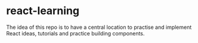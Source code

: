 # react-learning

The idea of this repo is to have a central location to practise and implement React ideas, tutorials and practice building components.
